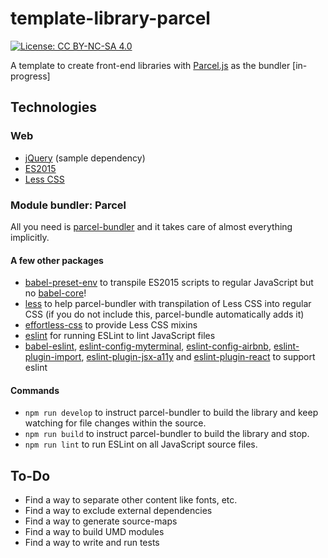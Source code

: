 # template-library-parcel

[![License: CC BY-NC-SA 4.0](https://licensebuttons.net/l/by-nc-sa/4.0/80x15.png)](https://creativecommons.org/licenses/by-nc-sa/4.0)

A template to create front-end libraries with [Parcel.js](https://parceljs.org) as the bundler [in-progress]

## Technologies

### Web

 - [jQuery](https://jquery.com/) (sample dependency)
 - [ES2015](http://es6-features.org/)
 - [Less CSS](http://lesscss.org/)

### Module bundler: Parcel

All you need is [parcel-bundler](https://www.npmjs.com/package/parcel-bundler) and it takes care of almost everything implicitly.

#### A few other packages

 - [babel-preset-env](https://www.npmjs.com/package/babel-preset-env) to transpile ES2015 scripts to regular JavaScript but no [babel-core](https://www.npmjs.com/package/babel-core)!
 - [less](https://www.npmjs.com/package/less) to help parcel-bundler with transpilation of Less CSS into regular CSS (if you do not include this, parcel-bundle automatically adds it)
 - [effortless-css](https://www.npmjs.com/package/effortless-css) to provide Less CSS mixins
 - [eslint](https://www.npmjs.com/package/eslint) for running ESLint to lint JavaScript files
 - [babel-eslint](https://www.npmjs.com/package/babel-eslint), [eslint-config-myterminal](https://www.npmjs.com/package/eslint-config-myterminal), [eslint-config-airbnb](https://www.npmjs.com/package/eslint-config-airbnb), [eslint-plugin-import](https://www.npmjs.com/package/eslint-plugin-import), [eslint-plugin-jsx-a11y](https://www.npmjs.com/package/eslint-plugin-jsx-a11y) and [eslint-plugin-react](https://www.npmjs.com/package/eslint-plugin-react) to support eslint

#### Commands

 - `npm run develop` to instruct parcel-bundler to build the library and keep watching for file changes within the source.
 - `npm run build` to instruct parcel-bundler to build the library and stop.  
 - `npm run lint` to run ESLint on all JavaScript source files.

## To-Do

 - Find a way to separate other content like fonts, etc.
 - Find a way to exclude external dependencies
 - Find a way to generate source-maps
 - Find a way to build UMD modules
 - Find a way to write and run tests
